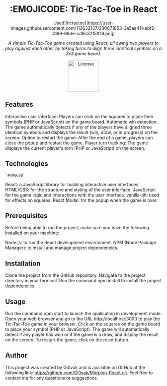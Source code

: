 <h1 align="center"> :EMOJICODE: Tic-Tac-Toe in React</h1>
<p align="center">
Used![tictactoe](https://user-images.githubusercontent.com/113632137/230671853-3a5aa411-abf2-4199-98de-cd9c3215ff19.png)
</p>

<p align="center">
<em>A simple Tic-Tac-Toe game created using React, all
owing two players to play against each other by taking turns to align three identical symbols on a 3x3 game board.</em>
</p>

<p align="center">
<img src="[https://placeholder.image.url](https://placeholder.image.url/)" alt="License" width="100px">
</p>

## Features

Interactive user interface: Players can click on the squares to place their symbols (PHP or JavaScript) on the game board.
Automatic win detection: The game automatically detects if any of the players have aligned three identical symbols and displays the result 
(win, draw, or in progress) on the screen.
Option to restart the game: After the end of a game, players can close the popup and restart the game.
Player turn tracking: The game displays the current player's turn (PHP or JavaScript) on the screen.

## Technologies 

	`#RRGGBB`
  React: a JavaScript library for building interactive user interfaces.
  HTML/CSS: for the structure and styling of the user interface.
  JavaScript: for the game logic and interactions with the user interface.
  vanilla-tilt: used for effects on squares.
  React Modal: for the popup when the game is over.

## Prerequisites

Before being able to run the project, make sure you have the following installed on your machine:

Node.js: to run the React development environment.
NPM (Node Package Manager): to install and manage project dependencies.

## Installation

Clone the project from the GitHub repository.
Navigate to the project directory in your terminal.
Run the command npm install to install the project dependencies.

## Usage

Run the command npm start to launch the application in development
mode.
Open your web browser and go to the URL http://localhost:3000 to 
play the Tic-Tac-Toe game in your browser.
Click on the squares on the game board to place your symbol 
(PHP or JavaScript).
The game will automatically detect if any player has won or 
if the game is a draw, and display the result on the screen.
To restart the game, click on the reset button.

## Author

This project was created by Gi0vak and is available on GitHub at the following link: https://github.com/Gi0vak/Morpion-React.git. 
Feel free to contact me for any questions or suggestions.
